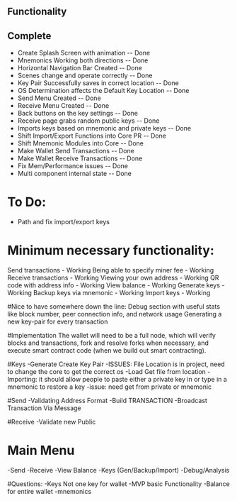 ## Functionality

## Complete
- Create Splash Screen with animation -- Done
- Mnemonics Working both directions -- Done
- Horizontal Navigation Bar Created -- Done
- Scenes change and operate correctly -- Done
- Key Pair Successfully saves in correct location -- Done
- OS Determination affects the Default Key Location -- Done
- Send Menu Created -- Done
- Receive Menu Created -- Done
- Back buttons on the key settings -- Done
- Receive page grabs random public keys -- Done
- Imports keys based on mnemonic and private keys -- Done
- Shift Import/Export Functions into Core PR -- Done
- Shift Mnemonic Modules into Core -- Done
- Make Wallet Send Transactions -- Done
- Make Wallet Receive Transactions -- Done
- Fix Mem/Performance issues -- Done
- Multi component internal state -- Done



# To Do:
- Path and fix import/export keys



# Minimum necessary functionality:
Send transactions - Working
Being able to specify miner fee - Working
Receive transactions - Working
Viewing your own address - Working
QR code with address info - Working
View balance - Working
Generate keys - Working
Backup keys via mnemonic - Working
Import keys - Working

#Nice to have somewhere down the line:
Debug section with useful stats like block number, peer connection info, and network usage
Generating a new key-pair for every transaction

#Implementation
The wallet will need to be a full node, which will verify blocks and transactions, fork and resolve
forks when necessary, and execute smart contract code (when we build out smart contracting).

#Keys
-Generate Create Key Pair
-ISSUES: File Location is in project, need to change the core to get the correct os
-Load Get file from location
-Importing: it should allow people to paste either a private key in or type in a mnemonic to restore a key
-issue: need get from private or mnemonic

#Send
-Validating Address Format
-Build TRANSACTION
-Broadcast Transaction Via Message

#Receive
-Validate new Public

# Main Menu
-Send
-Receive
-View Balance
-Keys (Gen/Backup/Import)
-Debug/Analysis

#Questions:
-Keys Not one key for wallet
-MVP basic Functionality
-Balance for entire wallet
-mnemonics

